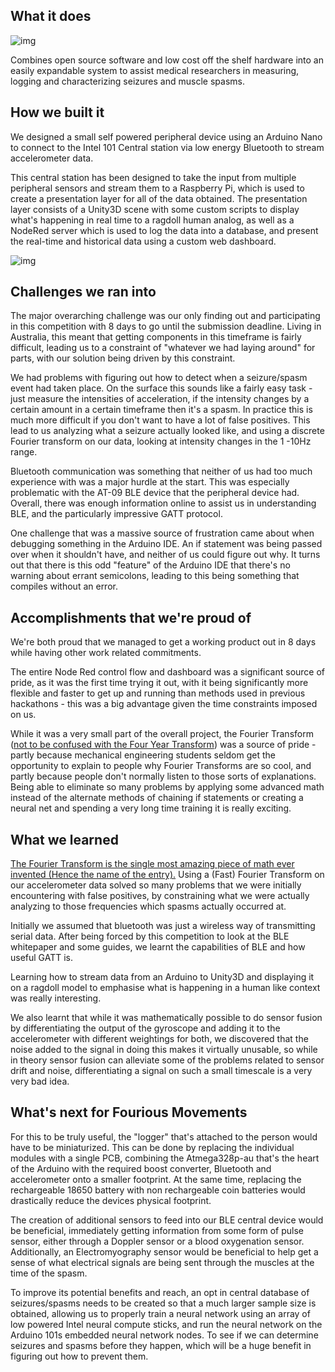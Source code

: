 ## What it does

![img](http://i.imgur.com/Fecdvi0.png)

Combines open source software and low cost off the shelf hardware into an easily expandable system to assist medical researchers in measuring, logging and characterizing seizures and muscle spasms.



## How we built it

We designed a small self powered peripheral device using an Arduino Nano to connect to the Intel 101 Central station via low energy Bluetooth to stream accelerometer data.

This central station has been designed to take the input from multiple peripheral sensors and stream them to a Raspberry Pi, which is used to create a presentation layer for all of the data obtained. The presentation layer consists of a Unity3D scene with some custom scripts to display what's happening in real time to a ragdoll human analog, as well as a NodeRed server which is used to log the data into a database, and present the real-time and historical data using a custom web dashboard.

![img](https://images-ext-2.discordapp.net/external/s9vILzwnoXe6BOEglz67Jc5twEUWbOc54hij-zJt9tM/https/puu.sh/wVibl/14fc51c58c.png?width=834&height=633)


## Challenges we ran into

The major overarching challenge was our only finding out and participating in this competition with 8 days to go until the submission deadline. Living in Australia, this meant that getting components in this timeframe is fairly difficult, leading us to a constraint of "whatever we had laying around" for parts, with our solution being driven by this constraint.

We had problems with figuring out how to detect when a seizure/spasm event had taken place. On the surface this sounds like a fairly easy task - just measure the intensities of acceleration, if the intensity changes by a certain amount in a certain timeframe then it's a spasm. In practice this is much more difficult if you don't want to have a lot of false positives. This lead to us analyzing what a seizure actually looked like, and using a discrete Fourier transform on our data, looking at intensity changes in the 1 -10Hz range.

Bluetooth communication was something that neither of us had too much experience with was a major hurdle at the start. This was especially problematic with the AT-09 BLE device that the peripheral device had. Overall, there was enough information online to assist us in understanding BLE, and the particularly impressive GATT protocol.

One challenge that was a massive source of frustration came about when debugging something in the Arduino IDE. An if statement was being passed over when it shouldn't have, and neither of us could figure out why. It turns out that there is this odd "feature" of the Arduino IDE that there's no warning about errant semicolons, leading to this being something that compiles without an error.

## Accomplishments that we're proud of
We're both proud that we managed to get a working product out in 8 days while having other work related commitments. 

The entire Node Red control flow and dashboard was a significant source of pride, as it was the first time trying it out, with it being significantly more flexible and faster to get up and running than methods used in previous hackathons - this was a big advantage given the time constraints imposed on us.

While it was a very small part of the overall project, the Fourier Transform ([not to be confused with the Four Year Transform](https://camo.githubusercontent.com/5b78029e79c743238114451ca0e9fa0da7a5b0d7/68747470733a2f2f706963732e6d652e6d652f666f75726965722d7472616e73666f726d6174696f6e2d662d782d792d66752d762d666f75722d796561722d7472616e73666f726d6174696f6e2d656e67696e656572696e672d73747564656e742d656e67696e656572696e672d3834393739332e706e67)) was a source of pride - partly because mechanical engineering students seldom get the opportunity to explain to people why Fourier Transforms are so cool, and partly because people don't normally listen to those sorts of explanations. Being able to eliminate so many problems by applying some advanced math instead of the alternate methods of chaining if statements or creating a neural net and spending a very long time training it is really exciting.



## What we learned

[The Fourier Transform is the single most amazing piece of math ever invented (Hence the name of the entry).](https://github.com/t04glovern/intel-101-hackathon#use-fourier-transforms) Using a (Fast) Fourier Transform on our accelerometer data solved so many problems that we were initially encountering with false positives, by constraining what we were actually analyzing to those frequencies which spasms actually occurred at.

Initially we assumed that bluetooth was just a wireless way of transmitting serial data. After being forced by this competition to look at the BLE whitepaper and some guides, we learnt the capabilities of BLE and how useful GATT is.

Learning how to stream data from an Arduino to Unity3D and displaying it on a ragdoll model to emphasise what is happening in a human like context was really interesting.

We also learnt that while it was mathematically possible to do sensor fusion by differentiating the output of the gyroscope and adding it to the accelerometer with different weightings for both, we discovered that the noise added to the signal in doing this makes it virtually unusable, so while in theory sensor fusion can alleviate some of the problems related to sensor drift and noise, differentiating a signal on such a small timescale is a very very bad idea.

## What's next for Fourious Movements

For this to be truly useful, the "logger" that's attached to the person would have to be miniaturized. This can be done by replacing the individual modules with a single PCB, combining the Atmega328p-au that's the heart of the Arduino with the required boost converter, Bluetooth and accelerometer onto a smaller footprint. At the same time, replacing the rechargeable 18650 battery with non rechargeable coin batteries would drastically reduce the devices physical footprint.

The creation of additional sensors to feed into our BLE central device would be beneficial, immediately getting information from some form of pulse sensor, either through a Doppler sensor or a blood oxygenation sensor. Additionally, an Electromyography sensor would be beneficial to help get a sense of what electrical signals are being sent through the muscles at the time of the spasm.

To improve its potential benefits and reach, an opt in central database of seizures/spasms needs to be created so that a much larger sample size is obtained, allowing us to properly train a neural network using an array of low powered Intel neural compute sticks, and run the neural network on the Arduino 101s embedded neural network nodes. To see if we can determine seizures and spasms before they happen, which will be a huge benefit in figuring out how to prevent them.



